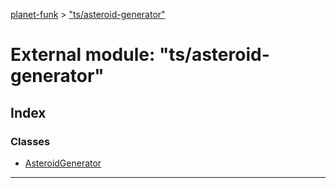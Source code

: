 [planet-funk](../README.md) > ["ts/asteroid-generator"](../modules/_ts_asteroid_generator_.md)

# External module: "ts/asteroid-generator"

## Index

### Classes

* [AsteroidGenerator](../classes/_ts_asteroid_generator_.asteroidgenerator.md)

---

